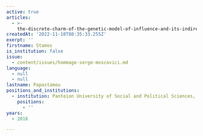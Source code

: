 ```yaml
---
active: true
articles:
  - >-
    the-discrete-charm-of-the-genetic-model-of-influence-and-its-indirect-impact-on-epistemic-level
createdAt: '2022-11-10T08:35:33.255Z'
exerpt: ''
firstname: Stamos
is_institution: false
issue:
  - content/issues/hommage-serge-moscovici.md
language:
  - null
  - null
lastname: Papastamou
positions_and_institutions:
  - institution: Panteion University of Social and Political Sciences, Greece
    positions:
      - ''
years:
  - 2016

---
```

